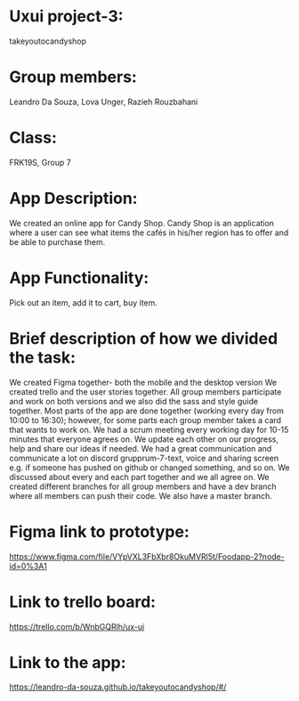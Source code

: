 # Uxui project-3: 
takeyoutocandyshop

# Group members: 
Leandro Da Souza, Lova Unger, Razieh Rouzbahani

# Class: 
FRK19S, Group 7

# App Description: 
We created an online app for Candy Shop. Candy Shop is an application where a user can see what items the cafés in his/her region has to offer and be able to purchase them. 

# App Functionality:
Pick out an item, add it to cart, buy item.

# Brief description of how we divided the task:
We created Figma together- both the mobile and the desktop version
We created trello and the user stories together. All group members participate and work on both versions and we also did the sass and style guide together. Most parts of the app are done together (working every day from 10:00 to 16:30); however, for some parts each group member takes a card that wants to work on. 
We had a scrum meeting every working day for 10-15 minutes that everyone agrees on. We update each other on our progress, help and share our ideas if needed.
We had a great communication and communicate a lot on discord grupprum-7-text, voice and sharing screen e.g. if someone has pushed on github or changed something, and so on. We discussed about every and each part together and we all agree on.
We created different branches for all group members and have a dev branch where all members can push their code. We also have a master branch.

# Figma link to prototype:
https://www.figma.com/file/VYpVXL3FbXbr8OkuMVRl5t/Foodapp-2?node-id=0%3A1

# Link to trello board:
https://trello.com/b/WnbGQRlh/ux-ui

# Link to the app:
https://leandro-da-souza.github.io/takeyoutocandyshop/#/
